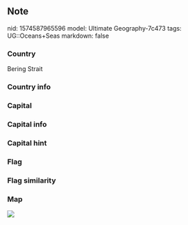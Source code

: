 ## Note
nid: 1574587965596
model: Ultimate Geography-7c473
tags: UG::Oceans+Seas
markdown: false

### Country
Bering Strait

### Country info


### Capital


### Capital info


### Capital hint


### Flag


### Flag similarity


### Map
<img src="ug-map-bering_strait.png">
